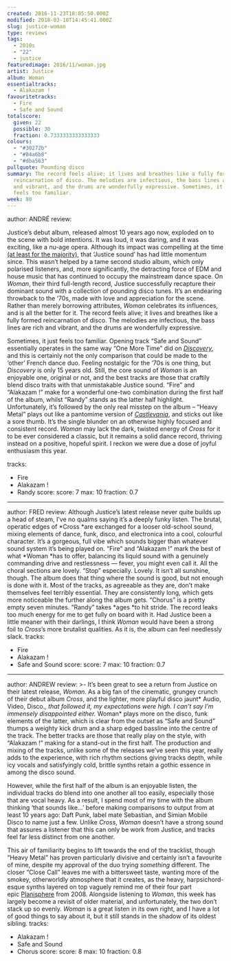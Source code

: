 ```yaml
---
created: 2016-11-23T18:05:50.000Z
modified: 2018-03-10T14:45:41.000Z
slug: justice-woman
type: reviews
tags:
  - 2010s
  - "22"
  - justice
featuredimage: 2016/11/woman.jpg
artist: Justice
album: Woman
essentialtracks:
  - Alakazam !
favouritetracks:
  - Fire
  - Safe and Sound
totalscore:
  given: 22
  possible: 30
  fraction: 0.7333333333333333
colours:
  - "#30272b"
  - "#84a6b8"
  - "#dba563"
pullquote: Pounding disco
summary: The record feels alive; it lives and breathes like a fully formed
  reincarnation of disco. The melodies are infectious, the bass lines are rich
  and vibrant, and the drums are wonderfully expressive. Sometimes, it just
  feels too familiar.
week: 80
---
```

author: ANDRÉ
review: <div class="_d97"><p>Justice’s debut album, released almost 10 years ago
  now, exploded on to the scene with bold intentions. It was loud, it was
  daring, and it was exciting, like a nu-age opera. Although its impact was
  compelling at the time <a
  href="http://www.musicradar.com/news/tech/justice-respond-to-unplugged-controversy-by-posting-more-pictures-183657"
  target="_blank" rel="noopener">(at least for the majority)</a>, that ‘Justice
  sound’ has had little momentum since. This wasn’t helped by a tame second
  studio album, which only polarised listeners, and, more significantly, the
  detracting force of EDM and house music that has continued to occupy the
  mainstream dance space. On <em>Woman</em>, their third full-length record,
  Justice successfully recapture their dominant sound with a collection of
  pounding disco tunes. It’s an endearing throwback to the ‘70s, made with love
  and appreciation for the scene. Rather than merely borrowing attributes,
  <em>Woman</em> celebrates its influences, and is all the better for it. The
  record feels alive; it lives and breathes like a fully formed reincarnation of
  disco. The melodies are infectious, the bass lines are rich and vibrant, and
  the drums are wonderfully expressive.</p><p>Sometimes, it just feels too
  familiar. Opening track “Safe and Sound” essentially operates in the same way
  “One More Time” did on <em><a
  href="https://audioxide.com/reviews/daft-punk-discovery/" target="_blank"
  rel="noopener">Discovery</a></em>, and this is certainly not the only
  comparison that could be made to the ‘other’ French dance duo. Feeling
  nostalgic for the ‘70s is one thing, but <em>Discovery</em> is only 15 years
  old. Still, the core sound of <em>Woman</em> is an enjoyable one, original or
  not, and the best tracks are those that craftily blend disco traits with that
  unmistakable Justice sound. “Fire” and “Alakazam !” make for a wonderful
  one-two combination during the first half of the album, whilst “Randy” stands
  as the latter half highlight. Unfortunately, it’s followed by the only real
  misstep on the album – “Heavy Metal” plays out like a pantomime version of
  <em><a href="https://www.youtube.com/watch?v=tgkxSkF7QOU" target="_blank"
  rel="noopener">Castlevania</a></em>, and sticks out like a sore thumb. It’s
  the single blunder on an otherwise highly focused and consistent record.
  <em>Woman</em> may lack the dark, twisted energy of <em>Cross</em> for it to
  be ever considered a classic, but it remains a solid dance record, thriving
  instead on a positive, hopeful spirit. I reckon we were due a dose of joyful
  enthusiasm this year.</p></div>
tracks:
  - Fire
  - ­Alakazam !
  - ­Randy
score:
  score: 7
  max: 10
  fraction: 0.7
---
author: FRED
review: Although Justice’s latest release never quite builds up a head of steam,
  I’ve no qualms saying it’s a deeply funky listen. The brutal, operatic edges
  of *Cross *are exchanged for a looser old-school sound, mixing elements of
  dance, funk, disco, and electronica into a cool, colourful character. It’s a
  gorgeous, full vibe which sounds bigger than whatever sound system it’s being
  played on. “Fire” and “Alakazam !” mark the best of what *Woman *has to offer,
  balancing its liquid sound with a genuinely commanding drive and restlessness
  — fever, you might even call it. All the choral sections are lovely. “Stop”
  especially. Lovely. It isn’t all sunshine, though. The album does that thing
  where the sound is good, but not enough is done with it. Most of the tracks,
  as agreeable as they are, don’t make themselves feel terribly essential. They
  are consistently long, which gets more noticeable the further along the album
  gets. “Chorus” is a pretty empty seven minutes. “Randy” takes *ages *to hit
  stride. The record leaks too much energy for me to get fully on board with it.
  Had Justice been a little meaner with their darlings, I think *Woman* would
  have been a strong foil to *Cross*’s more brutalist qualities. As it is, the
  album can feel needlessly slack.
tracks:
  - Fire
  - ­Alakazam !
  - ­Safe and Sound
score:
  score: 7
  max: 10
  fraction: 0.7
---
author: ANDREW
review: >-
  It’s been great to see a return from Justice on their latest release, *Woman*.
  As a big fan of the cinematic, grungey crunch of their debut album *Cross*,
  and the lighter, more playful disco jaunt* Audio, Video, Disco.*, that
  followed it, my expectations were high. I can’t say I’m immensely disappointed
  either.* Woman* plays more on the disco, funk elements of the latter, which is
  clear from the outset as “Safe and Sound” thumps a weighty kick drum and a
  sharp edged bassline into the centre of the track. The better tracks are those
  that really play on the style, with “Alakazam !” making for a stand-out in the
  first half. The production and mixing of the tracks, unlike some of the
  releases we’ve seen this year, really adds to the experience, with rich rhythm
  sections giving tracks depth, while icy vocals and satisfyingly cold, brittle
  synths retain a gothic essence in among the disco sound.

  However, while the first half of the album is an enjoyable listen, the individual tracks do blend into one another all too easily, especially those that are vocal heavy. As a result, I spend most of my time with the album thinking ‘that sounds like…’ before making comparisons to output from at least 10 years ago: Daft Punk, label mate Sebastian, and Simian Mobile Disco to name just a few. Unlike *Cross*, *Woman* doesn’t have a strong sound that assures a listener that this can only be work from Justice, and tracks feel far less distinct from one another.

  This air of familiarity begins to lift towards the end of the tracklist, though “Heavy Metal” has proven particularly divisive and certainly isn’t a favourite of mine, despite my approval of the duo trying *something* different. The closer “Close Call” leaves me with a bittersweet taste, wanting more of the smokey, otherworldly atmosphere that it creates, as the heavy, harpsichord-esque synths layered on top vaguely remind me of their four part epic [Planisphere](<https://www.youtube.com/watch?v=rZgfrDMQFas>) from 2008. Alongside listening to *Woman*, this week has largely become a revisit of older material, and unfortunately, the two don’t stack up so evenly. *Woman* is a great listen in its own right, and I have a lot of good things to say about it, but it still stands in the shadow of its oldest sibling.
tracks:
  - Alakazam !
  - ­Safe and Sound
  - ­Chorus
score:
  score: 8
  max: 10
  fraction: 0.8
